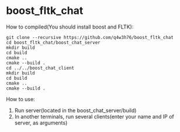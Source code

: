 # boost_fltk_chat
How to compiled(You should install boost and FLTK):
```
git clone --recursive https://github.com/q4w3h76/boost_fltk_chat
cd boost_fltk_chat/boost_chat_server
mkdir build
cd build
cmake ..
cmake --build .
cd ../../boost_chat_client
mkdir build
cd build
cmake ..
cmake --build .
```
How to use:
1. Run server(located in the boost_chat_server/build)
2. In another terminals, run several clients(enter your name and IP of server, as arguments)
